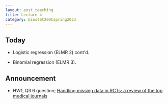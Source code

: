 ```yaml
---
layout: post_teaching
title: Lecture 4
category: biostat200Cspring2023
---
```


## Today

* Logistic regression (ELMR 2) cont'd.

* Binomial regression (ELMR 3).

## Announcement

* HW1, Q3.6 question; [Handling missing data in RCTs; a review of the top medical journals](https://bmcmedresmethodol.biomedcentral.com/articles/10.1186/1471-2288-14-118)